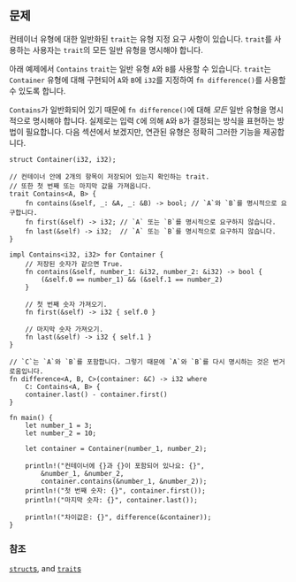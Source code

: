 ## 문제

컨테이너 유형에 대한 일반화된 `trait`는 유형 지정 요구 사항이 있습니다. `trait`를 사용하는 사용자는 `trait`의 모든 일반 유형을 명시해야 합니다.

아래 예제에서 `Contains` `trait`는 일반 유형 `A`와 `B`를 사용할 수 있습니다. `trait`는 `Container` 유형에 대해 구현되어 `A`와 `B`에 `i32`를 지정하여 `fn difference()`를 사용할 수 있도록 합니다.

`Contains`가 일반화되어 있기 때문에 `fn difference()`에 대해 *모든* 일반 유형을 명시적으로 명시해야 합니다. 실제로는 입력 `C`에 의해 `A`와 `B`가 결정되는 방식을 표현하는 방법이 필요합니다. 다음 섹션에서 보겠지만, 연관된 유형은 정확히 그러한 기능을 제공합니다.

```rust,editable
struct Container(i32, i32);

// 컨테이너 안에 2개의 항목이 저장되어 있는지 확인하는 trait.
// 또한 첫 번째 또는 마지막 값을 가져옵니다.
trait Contains<A, B> {
    fn contains(&self, _: &A, _: &B) -> bool; // `A`와 `B`를 명시적으로 요구합니다.
    fn first(&self) -> i32; // `A` 또는 `B`를 명시적으로 요구하지 않습니다.
    fn last(&self) -> i32;  // `A` 또는 `B`를 명시적으로 요구하지 않습니다.
}

impl Contains<i32, i32> for Container {
    // 저장된 숫자가 같으면 True.
    fn contains(&self, number_1: &i32, number_2: &i32) -> bool {
        (&self.0 == number_1) && (&self.1 == number_2)
    }

    // 첫 번째 숫자 가져오기.
    fn first(&self) -> i32 { self.0 }

    // 마지막 숫자 가져오기.
    fn last(&self) -> i32 { self.1 }
}

// `C`는 `A`와 `B`를 포함합니다. 그렇기 때문에 `A`와 `B`를 다시 명시하는 것은 번거로움입니다.
fn difference<A, B, C>(container: &C) -> i32 where
    C: Contains<A, B> {
    container.last() - container.first()
}

fn main() {
    let number_1 = 3;
    let number_2 = 10;

    let container = Container(number_1, number_2);

    println!("컨테이너에 {}과 {}이 포함되어 있나요: {}",
        &number_1, &number_2,
        container.contains(&number_1, &number_2));
    println!("첫 번째 숫자: {}", container.first());
    println!("마지막 숫자: {}", container.last());

    println!("차이값은: {}", difference(&container));
}
```

### 참조

[`struct`s][structs], and [`trait`s][traits]

[structs]: ../../custom_types/structs.md
[traits]: ../../trait.md
